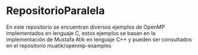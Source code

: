 # RepositorioParalela
En este repositorio se encuentran diversos ejemplos de OpenMP implementados en lenguaje C, estos ejemplos se basan en  la implementación de Mustafa Atik en lenguaje C++ y pueden ser consultados en el repositorio muatik/openmp-examples
